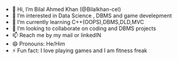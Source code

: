 - 👋 Hi, I’m Bilal Ahmed Khan (@Bilalkhan-cel)
- 👀 I’m interested in Data Science , DBMS and game develepment
- 🌱 I’m currently learning C++(OOPS),DBMS,DLD,MVC
- 💞️ I’m looking to collaborate on coding and DBMS projects
- 📫 Reach me by my mail or linkedIN
- 😄 Pronouns: He/Him
- ⚡ Fun fact: I love playing games and I am fitness freak

<!---
Bilalkhan-cel/Bilalkhan-cel is a ✨ special ✨ repository because its `README.md` (this file) appears on your GitHub profile.
You can click the Preview link to take a look at your changes.
--->
